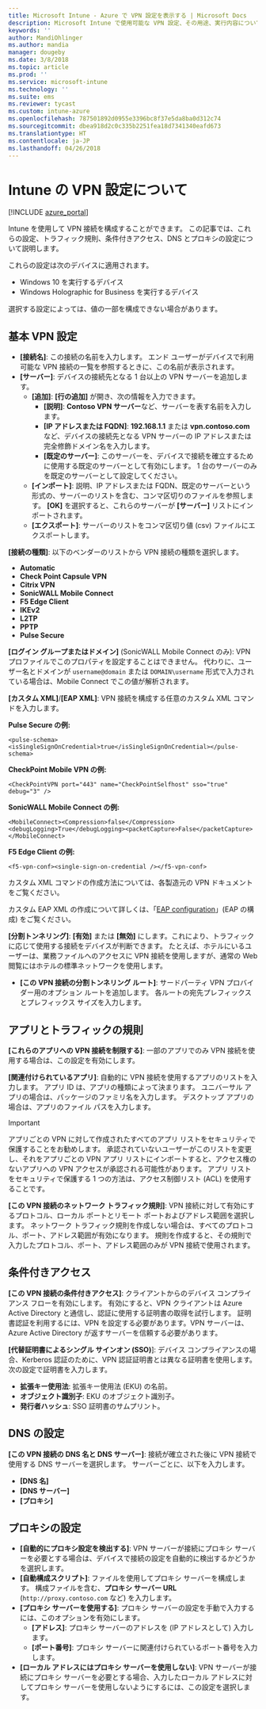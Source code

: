 ```yaml
---
title: Microsoft Intune - Azure で VPN 設定を表示する | Microsoft Docs
description: Microsoft Intune で使用可能な VPN 設定、その用途、実行内容について説明します。これには、トラフィック規則、条件付きアクセス、Windows 10 デバイスと Windows Holographic for Business デバイスの DNS、プロキシ設定が含まれます。
keywords: ''
author: MandiOhlinger
ms.author: mandia
manager: dougeby
ms.date: 3/8/2018
ms.topic: article
ms.prod: ''
ms.service: microsoft-intune
ms.technology: ''
ms.suite: ems
ms.reviewer: tycast
ms.custom: intune-azure
ms.openlocfilehash: 787501892d0955e3396bc8f37e5da8ba0d312c74
ms.sourcegitcommit: dbea918d2c0c335b2251fea18d7341340eafd673
ms.translationtype: HT
ms.contentlocale: ja-JP
ms.lasthandoff: 04/26/2018
---
```

# <a name="read-about-the-vpn-settings-in-intune"></a>Intune の VPN 設定について

[!INCLUDE [azure_portal](./includes/azure_portal.md)]

Intune を使用して VPN 接続を構成することができます。 この記事では、これらの設定、トラフィック規則、条件付きアクセス、DNS とプロキシの設定について説明します。

これらの設定は次のデバイスに適用されます。

- Windows 10 を実行するデバイス
- Windows Holographic for Business を実行するデバイス

選択する設定によっては、値の一部を構成できない場合があります。

## <a name="base-vpn-settings"></a>基本 VPN 設定

- **[接続名]**: この接続の名前を入力します。 エンド ユーザーがデバイスで利用可能な VPN 接続の一覧を参照するときに、この名前が表示されます。
- **[サーバー]**: デバイスの接続先となる 1 台以上の VPN サーバーを追加します。
  - **[追加]**: **[行の追加]** が開き、次の情報を入力できます。
    - **[説明]**: **Contoso VPN サーバー**など、サーバーを表す名前を入力します。
    - **[IP アドレスまたは FQDN]**: **192.168.1.1** または **vpn.contoso.com** など、デバイスの接続先となる VPN サーバーの IP アドレスまたは完全修飾ドメイン名を入力します。
    - **[既定のサーバー]**: このサーバーを、デバイスで接続を確立するために使用する既定のサーバーとして有効にします。 1 台のサーバーのみを既定のサーバーとして設定してください。
  - **[インポート]**: 説明、IP アドレスまたは FQDN、既定のサーバーという形式の、サーバーのリストを含む、コンマ区切りのファイルを参照します。 **[OK]** を選択すると、これらのサーバーが **[サーバー]** リストにインポートされます。
  - **[エクスポート]**: サーバーのリストをコンマ区切り値 (csv) ファイルにエクスポートします。

**[接続の種類]**: 以下のベンダーのリストから VPN 接続の種類を選択します。

- **Automatic**
- **Check Point Capsule VPN**
- **Citrix VPN**
- **SonicWALL Mobile Connect**
- **F5 Edge Client**
- **IKEv2**
- **L2TP**
- **PPTP**
- **Pulse Secure**

**[ログイン グループまたはドメイン]** (SonicWALL Mobile Connect のみ): VPN プロファイルでこのプロパティを設定することはできません。 代わりに、ユーザー名とドメインが `username@domain` または `DOMAIN\username` 形式で入力されている場合は、Mobile Connect でこの値が解析されます。

**[カスタム XML]**/**[EAP XML]**: VPN 接続を構成する任意のカスタム XML コマンドを入力します。

**Pulse Secure の例:**

```
<pulse-schema><isSingleSignOnCredential>true</isSingleSignOnCredential></pulse-schema>
```

**CheckPoint Mobile VPN の例:**

```
<CheckPointVPN port="443" name="CheckPointSelfhost" sso="true" debug="3" />
```

**SonicWALL Mobile Connect の例:**

```
<MobileConnect><Compression>false</Compression><debugLogging>True</debugLogging><packetCapture>False</packetCapture></MobileConnect>
```

**F5 Edge Client の例:**

```
<f5-vpn-conf><single-sign-on-credential /></f5-vpn-conf>
```

カスタム XML コマンドの作成方法については、各製造元の VPN ドキュメントをご覧ください。

カスタム EAP XML の作成について詳しくは、「[EAP configuration](https://docs.microsoft.com/windows/client-management/mdm/eap-configuration)」(EAP の構成) をご覧ください。

**[分割トンネリング]**: **[有効]** または **[無効]** にします。これにより、トラフィックに応じて使用する接続をデバイスが判断できます。 たとえば、ホテルにいるユーザーは、業務ファイルへのアクセスに VPN 接続を使用しますが、通常の Web 閲覧にはホテルの標準ネットワークを使用します。
- **[この VPN 接続の分割トンネリング ルート]**: サードパーティ VPN プロバイダー用のオプション ルートを追加します。 各ルートの宛先プレフィックスとプレフィックス サイズを入力します。

## <a name="apps-and-traffic-rules"></a>アプリとトラフィックの規則

**[これらのアプリへの VPN 接続を制限する]**: 一部のアプリでのみ VPN 接続を使用する場合は、この設定を有効にします。

**[関連付けられているアプリ]**: 自動的に VPN 接続を使用するアプリのリストを入力します。 アプリ ID は、アプリの種類によって決まります。 ユニバーサル アプリの場合は、パッケージのファミリ名を入力します。 デスクトップ アプリの場合は、アプリのファイル パスを入力します。

>[!IMPORTANT]
>アプリごとの VPN に対して作成されたすべてのアプリ リストをセキュリティで保護することをお勧めします。 承認されていないユーザーがこのリストを変更し、それをアプリごとの VPN アプリ リストにインポートすると、アクセス権のないアプリへの VPN アクセスが承認される可能性があります。 アプリ リストをセキュリティで保護する 1 つの方法は、アクセス制御リスト (ACL) を使用することです。

**[この VPN 接続のネットワーク トラフィック規則]**: VPN 接続に対して有効にするプロトコル、ローカル ポートとリモート ポートおよびアドレス範囲を選択します。 ネットワーク トラフィック規則を作成しない場合は、すべてのプロトコル、ポート、アドレス範囲が有効になります。 規則を作成すると、その規則で入力したプロトコル、ポート、アドレス範囲のみが VPN 接続で使用されます。

## <a name="conditional-access"></a>条件付きアクセス

**[この VPN 接続の条件付きアクセス]**: クライアントからのデバイス コンプライアンス フローを有効にします。 有効にすると、VPN クライアントは Azure Active Directory と通信し、認証に使用する証明書の取得を試行します。 証明書認証を利用するには、VPN を設定する必要があります。VPN サーバーは、Azure Active Directory が返すサーバーを信頼する必要があります。

**[代替証明書によるシングル サインオン (SSO)**]: デバイス コンプライアンスの場合、Kerberos 認証のために、VPN 認証証明書とは異なる証明書を使用します。 次の設定で証明書を入力します。

- **拡張キー使用法**: 拡張キー使用法 (EKU) の名前。
- **オブジェクト識別子**: EKU のオブジェクト識別子。
- **発行者ハッシュ**: SSO 証明書のサムプリント。

## <a name="dns-settings"></a>DNS の設定

**[この VPN 接続の DNS 名と DNS サーバー]**: 接続が確立された後に VPN 接続で使用する DNS サーバーを選択します。
サーバーごとに、以下を入力します。
- **[DNS 名]**
- **[DNS サーバー]**
- **[プロキシ]**

## <a name="proxy-settings"></a>プロキシの設定

- **[自動的にプロキシ設定を検出する]**: VPN サーバーが接続にプロキシ サーバーを必要とする場合は、デバイスで接続の設定を自動的に検出するかどうかを選択します。
- **[自動構成スクリプト]**: ファイルを使用してプロキシ サーバーを構成します。 構成ファイルを含む、**プロキシ サーバー URL** (`http://proxy.contoso.com` など) を入力します。
- **[プロキシ サーバーを使用する]**: プロキシ サーバーの設定を手動で入力するには、このオプションを有効にします。
  - **[アドレス]**: プロキシ サーバーのアドレスを (IP アドレスとして) 入力します。
  - **[ポート番号]**: プロキシ サーバーに関連付けられているポート番号を入力します。
- **[ローカル アドレスにはプロキシ サーバーを使用しない]**: VPN サーバーが接続にプロキシ サーバーを必要とする場合、入力したローカル アドレスに対してプロキシ サーバーを使用しないようにするには、この設定を選択します。
